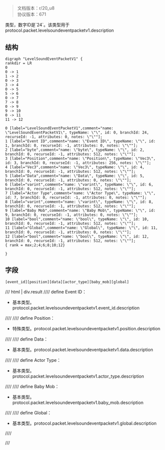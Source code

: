 # <!-- md:samp LevelSoundEventPacketV1 -->

> 文档版本：r/20_u8<br/>协议版本：671

<!-- md:samp LevelSoundEventPacketV1 -->类型，数字ID是`24`。该类型用于protocol.packet.levelsoundeventpacketv1.description

## 结构

```viz
digraph "LevelSoundEventPacketV1" {
rankdir = LR
0
0 -> 1
1 -> 2
0 -> 3
3 -> 4
0 -> 5
5 -> 6
0 -> 7
7 -> 8
0 -> 9
9 -> 10
0 -> 11
11 -> 12

0 [label="LevelSoundEventPacketV1",comment="name: \"LevelSoundEventPacketV1\", typeName: \"\", id: 0, branchId: 24, recurseId: -1, attributes: 0, notes: \"\""];
1 [label="Event ID",comment="name: \"Event ID\", typeName: \"\", id: 1, branchId: 0, recurseId: -1, attributes: 0, notes: \"\""];
2 [label="byte",comment="name: \"byte\", typeName: \"\", id: 2, branchId: 0, recurseId: -1, attributes: 512, notes: \"\""];
3 [label="Position",comment="name: \"Position\", typeName: \"Vec3\", id: 3, branchId: 0, recurseId: -1, attributes: 256, notes: \"\""];
4 [label="Vec3",comment="name: \"Vec3\", typeName: \"\", id: 4, branchId: 0, recurseId: -1, attributes: 512, notes: \"\""];
5 [label="Data",comment="name: \"Data\", typeName: \"\", id: 5, branchId: 0, recurseId: -1, attributes: 0, notes: \"\""];
6 [label="varint",comment="name: \"varint\", typeName: \"\", id: 6, branchId: 0, recurseId: -1, attributes: 512, notes: \"\""];
7 [label="Actor Type",comment="name: \"Actor Type\", typeName: \"\", id: 7, branchId: 0, recurseId: -1, attributes: 0, notes: \"\""];
8 [label="varint",comment="name: \"varint\", typeName: \"\", id: 8, branchId: 0, recurseId: -1, attributes: 512, notes: \"\""];
9 [label="Baby Mob",comment="name: \"Baby Mob\", typeName: \"\", id: 9, branchId: 0, recurseId: -1, attributes: 0, notes: \"\""];
10 [label="bool",comment="name: \"bool\", typeName: \"\", id: 10, branchId: 0, recurseId: -1, attributes: 512, notes: \"\""];
11 [label="Global",comment="name: \"Global\", typeName: \"\", id: 11, branchId: 0, recurseId: -1, attributes: 0, notes: \"\""];
12 [label="bool",comment="name: \"bool\", typeName: \"\", id: 12, branchId: 0, recurseId: -1, attributes: 512, notes: \"\""];
{ rank = max;2;4;6;8;10;12}

}

```

## 字段

```title='LevelSoundEventPacketV1'
[event_id][position][data][actor_type][baby_mob][global]
```

/// html | div.result
//// define
Event ID：<!-- md:samp byte -->

- 基本类型。protocol.packet.levelsoundeventpacketv1.event_id.description


////
//// define
Position：[<!-- md:samp Vec3 -->](../types/vec3.md)

- 特殊类型。protocol.packet.levelsoundeventpacketv1.position.description


////
//// define
Data：<!-- md:samp varint -->

- 基本类型。protocol.packet.levelsoundeventpacketv1.data.description


////
//// define
Actor Type：<!-- md:samp varint -->

- 基本类型。protocol.packet.levelsoundeventpacketv1.actor_type.description


////
//// define
Baby Mob：<!-- md:samp bool -->

- 基本类型。protocol.packet.levelsoundeventpacketv1.baby_mob.description


////
//// define
Global：<!-- md:samp bool -->

- 基本类型。protocol.packet.levelsoundeventpacketv1.global.description


////

///

